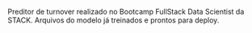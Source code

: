 Preditor de turnover realizado no Bootcamp FullStack Data Scientist da STACK.
Arquivos do modelo já treinados e prontos para deploy.
